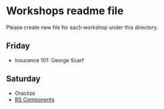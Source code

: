 # Workshops readme file

Please create new file for each workshop under this directory.

## Friday

- Insurance 101: George Scarf

## Saturday

- Oraclize
- [RS Components](./RSCOMPONENTS.md)
